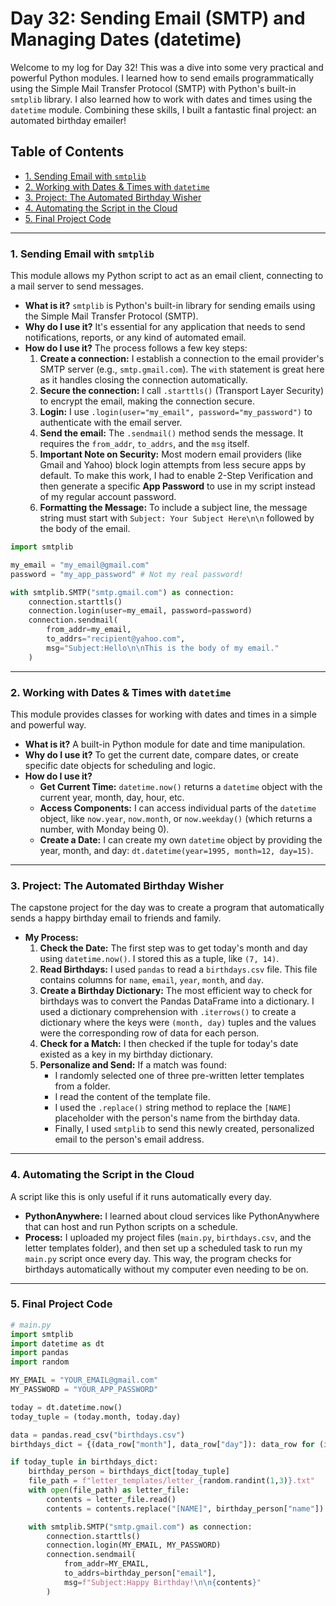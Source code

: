 # Day 32: Sending Email (SMTP) and Managing Dates (datetime)

Welcome to my log for Day 32! This was a dive into some very practical and powerful Python modules. I learned how to send emails programmatically using the Simple Mail Transfer Protocol (SMTP) with Python's built-in `smtplib` library. I also learned how to work with dates and times using the `datetime` module. Combining these skills, I built a fantastic final project: an automated birthday emailer!


## Table of Contents
- [1. Sending Email with `smtplib`](#1-sending-email-with-smtplib)
- [2. Working with Dates & Times with `datetime`](#2-working-with-dates--times-with-datetime)
- [3. Project: The Automated Birthday Wisher](#3-project-the-automated-birthday-wisher)
- [4. Automating the Script in the Cloud](#4-automating-the-script-in-the-cloud)
- [5. Final Project Code](#5-final-project-code)

---

### 1. Sending Email with `smtplib`
This module allows my Python script to act as an email client, connecting to a mail server to send messages.

-   **What is it?** `smtplib` is Python's built-in library for sending emails using the Simple Mail Transfer Protocol (SMTP).
-   **Why do I use it?** It's essential for any application that needs to send notifications, reports, or any kind of automated email.
-   **How do I use it?** The process follows a few key steps:
    1.  **Create a connection:** I establish a connection to the email provider's SMTP server (e.g., `smtp.gmail.com`). The `with` statement is great here as it handles closing the connection automatically.
    2.  **Secure the connection:** I call `.starttls()` (Transport Layer Security) to encrypt the email, making the connection secure.
    3.  **Login:** I use `.login(user="my_email", password="my_password")` to authenticate with the email server.
    4.  **Send the email:** The `.sendmail()` method sends the message. It requires the `from_addr`, `to_addrs`, and the `msg` itself.
    5.  **Important Note on Security:** Most modern email providers (like Gmail and Yahoo) block login attempts from less secure apps by default. To make this work, I had to enable 2-Step Verification and then generate a specific **App Password** to use in my script instead of my regular account password.
    6.  **Formatting the Message:** To include a subject line, the message string must start with `Subject: Your Subject Here\n\n` followed by the body of the email.

```python
import smtplib

my_email = "my_email@gmail.com"
password = "my_app_password" # Not my real password!

with smtplib.SMTP("smtp.gmail.com") as connection:
    connection.starttls()
    connection.login(user=my_email, password=password)
    connection.sendmail(
        from_addr=my_email,
        to_addrs="recipient@yahoo.com",
        msg="Subject:Hello\n\nThis is the body of my email."
    )
```

---

### 2. Working with Dates & Times with `datetime`
This module provides classes for working with dates and times in a simple and powerful way.

-   **What is it?** A built-in Python module for date and time manipulation.
-   **Why do I use it?** To get the current date, compare dates, or create specific date objects for scheduling and logic.
-   **How do I use it?**
    -   **Get Current Time:** `datetime.now()` returns a `datetime` object with the current year, month, day, hour, etc.
    -   **Access Components:** I can access individual parts of the `datetime` object, like `now.year`, `now.month`, or `now.weekday()` (which returns a number, with Monday being 0).
    -   **Create a Date:** I can create my own `datetime` object by providing the year, month, and day: `dt.datetime(year=1995, month=12, day=15)`.

---

### 3. Project: The Automated Birthday Wisher
The capstone project for the day was to create a program that automatically sends a happy birthday email to friends and family.

-   **My Process:**
    1.  **Check the Date:** The first step was to get today's month and day using `datetime.now()`. I stored this as a tuple, like `(7, 14)`.
    2.  **Read Birthdays:** I used `pandas` to read a `birthdays.csv` file. This file contains columns for `name`, `email`, `year`, `month`, and `day`.
    3.  **Create a Birthday Dictionary:** The most efficient way to check for birthdays was to convert the Pandas DataFrame into a dictionary. I used a dictionary comprehension with `.iterrows()` to create a dictionary where the keys were `(month, day)` tuples and the values were the corresponding row of data for each person.
    4.  **Check for a Match:** I then checked if the tuple for today's date existed as a key in my birthday dictionary.
    5.  **Personalize and Send:** If a match was found:
        -   I randomly selected one of three pre-written letter templates from a folder.
        -   I read the content of the template file.
        -   I used the `.replace()` string method to replace the `[NAME]` placeholder with the person's name from the birthday data.
        -   Finally, I used `smtplib` to send this newly created, personalized email to the person's email address.

---

### 4. Automating the Script in the Cloud
A script like this is only useful if it runs automatically every day.

-   **PythonAnywhere:** I learned about cloud services like PythonAnywhere that can host and run Python scripts on a schedule.
-   **Process:** I uploaded my project files (`main.py`, `birthdays.csv`, and the letter templates folder), and then set up a scheduled task to run my `main.py` script once every day. This way, the program checks for birthdays automatically without my computer even needing to be on.

---

### 5. Final Project Code

```python
# main.py
import smtplib
import datetime as dt
import pandas
import random

MY_EMAIL = "YOUR_EMAIL@gmail.com"
MY_PASSWORD = "YOUR_APP_PASSWORD"

today = dt.datetime.now()
today_tuple = (today.month, today.day)

data = pandas.read_csv("birthdays.csv")
birthdays_dict = {(data_row["month"], data_row["day"]): data_row for (index, data_row) in data.iterrows()}

if today_tuple in birthdays_dict:
    birthday_person = birthdays_dict[today_tuple]
    file_path = f"letter_templates/letter_{random.randint(1,3)}.txt"
    with open(file_path) as letter_file:
        contents = letter_file.read()
        contents = contents.replace("[NAME]", birthday_person["name"])

    with smtplib.SMTP("smtp.gmail.com") as connection:
        connection.starttls()
        connection.login(MY_EMAIL, MY_PASSWORD)
        connection.sendmail(
            from_addr=MY_EMAIL,
            to_addrs=birthday_person["email"],
            msg=f"Subject:Happy Birthday!\n\n{contents}"
        )
```